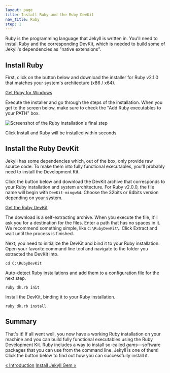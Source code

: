 ```yaml
---
layout: page
title: Install Ruby and the Ruby DevKit
nav_title: Ruby
step: 1
---
```


Ruby is the programming language that Jekyll is written in. You'll need to install Ruby and the corresponding DevKit, which is needed to build some of Jekyll's dependencies as "native extensions".

## Install Ruby

First, click on the button below and download the installer for Ruby v2.1.0 that matches your system's architecture (x86 / x64).

<a href="http://rubyinstaller.org/downloads/" class="button-external" target="_blank">Get Ruby for Windows</a>

Execute the installer and go through the steps of the installation. When you get to the screen below, make sure to check the "Add Ruby executables to your PATH" box.

<img alt="Screenshot of the Ruby installation's final step" src="../public/img/ruby-path.png" class="img-nice">

Click Install and Ruby will be installed within seconds.

## Install the Ruby DevKit

Jekyll has some dependencies which, out of the box, only provide raw source code. To make them into fully functional executables, you'll probably need to install the Development Kit.

Click the button below and download the DevKit archive that corresponds to your Ruby installation and system architecture. For Ruby v2.0.0, the file name will begin with `DevKit-mingw64`. Choose the 32bits or 64bits version depending on your system.

<a href="http://rubyinstaller.org/downloads/" class="button-external" target="_blank">Get the Ruby DevKit</a>

The download is a self-extracting archive. When you execute the file, it'll ask you for a destination for the files. Enter a path that has no spaces in it. We recommend something simple, like `C:\RubyDevKit\`. Click Extract and wait until the process is finished.

Next, you need to initialize the DevKit and bind it to your Ruby installation. Open your favorite command line tool and navigate to the folder you extracted the DevKit into.

~~~
cd C:\RubyDevKit
~~~

Auto-detect Ruby installations and add them to a configuration file for the next step.

~~~
ruby dk.rb init
~~~

Install the DevKit, binding it to your Ruby installation.

~~~
ruby dk.rb install
~~~

## Summary

That's it! If all went well, you now have a working Ruby installation on your machine and you can build fully functional executables using the Ruby Development Kit. Ruby includes a way to install so-called *gems*&mdash;software packages that you can use from the command line. Jekyll is one of them! Click the button below to find out how you can successfully install it.

<div class="pagination">
  <a class="pagination-item older" href="{{ site.baseurl }}">&laquo; Introduction</a>
  <a class="pagination-item newer" href="{{ site.baseurl }}2-jekyll-gem">Install Jekyll Gem &raquo;</a>
</div>
